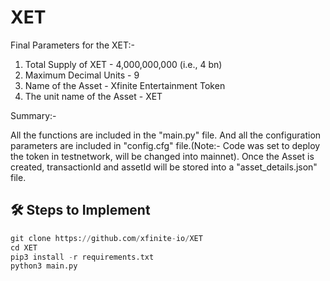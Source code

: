 # XET
Final Parameters for the XET:-
1. Total Supply of XET - 4,000,000,000 (i.e., 4 bn)
2. Maximum Decimal Units - 9
3. Name of the Asset - Xfinite Entertainment Token
4. The unit name of the Asset - XET

Summary:-

All the functions are included in the "main.py" file. And all the configuration parameters are included in "config.cfg" file.(Note:- Code was set to deploy the token in testnetwork, will be changed into mainnet). Once the Asset is created, transactionId and assetId will be stored into a "asset_details.json" file.

## 🛠 Steps to Implement

```python
git clone https://github.com/xfinite-io/XET
cd XET
pip3 install -r requirements.txt
python3 main.py
```

